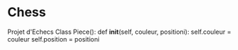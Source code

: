 # Chess
Projet d'Echecs
Class Piece():
  def __init__(self, couleur, positioni):
    self.couleur = couleur
    self.position = positioni
    
 
 
    
